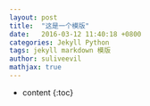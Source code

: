 ```yaml
---
layout: post
title:  "这是一个模版"
date:   2016-03-12 11:40:18 +0800
categories: Jekyll Python
tags: jekyll markdown 模版
author: suliveevil
mathjax: true
---
```


* content
{:toc}
